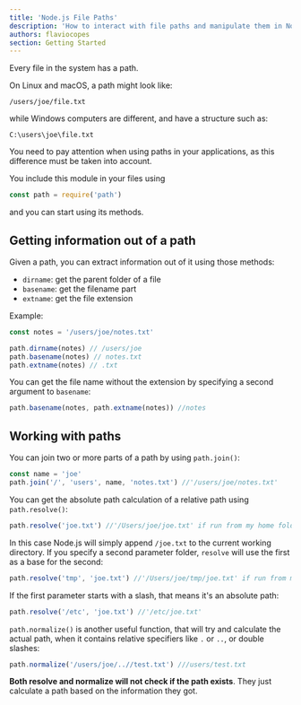```yaml
---
title: 'Node.js File Paths'
description: 'How to interact with file paths and manipulate them in Node.js'
authors: flaviocopes
section: Getting Started
---
```


Every file in the system has a path.

On Linux and macOS, a path might look like:

`/users/joe/file.txt`

while Windows computers are different, and have a structure such as:

`C:\users\joe\file.txt`

You need to pay attention when using paths in your applications, as this difference must be taken into account.

You include this module in your files using

```js
const path = require('path')
```

and you can start using its methods.

## Getting information out of a path

Given a path, you can extract information out of it using those methods:

- `dirname`: get the parent folder of a file
- `basename`: get the filename part
- `extname`: get the file extension

Example:

```js
const notes = '/users/joe/notes.txt'

path.dirname(notes) // /users/joe
path.basename(notes) // notes.txt
path.extname(notes) // .txt
```

You can get the file name without the extension by specifying a second argument to `basename`:

```js
path.basename(notes, path.extname(notes)) //notes
```

## Working with paths

You can join two or more parts of a path by using `path.join()`:

```js
const name = 'joe'
path.join('/', 'users', name, 'notes.txt') //'/users/joe/notes.txt'
```

You can get the absolute path calculation of a relative path using `path.resolve()`:

```js
path.resolve('joe.txt') //'/Users/joe/joe.txt' if run from my home folder
```

In this case Node.js will simply append `/joe.txt` to the current working directory. If you specify a second parameter folder, `resolve` will use the first as a base for the second:

```js
path.resolve('tmp', 'joe.txt') //'/Users/joe/tmp/joe.txt' if run from my home folder
```

If the first parameter starts with a slash, that means it's an absolute path:

```js
path.resolve('/etc', 'joe.txt') //'/etc/joe.txt'
```

`path.normalize()` is another useful function, that will try and calculate the actual path, when it contains relative specifiers like `.` or `..`, or double slashes:

```js
path.normalize('/users/joe/..//test.txt') ///users/test.txt
```

**Both resolve and normalize will not check if the path exists**. They just calculate a path based on the information they got.
